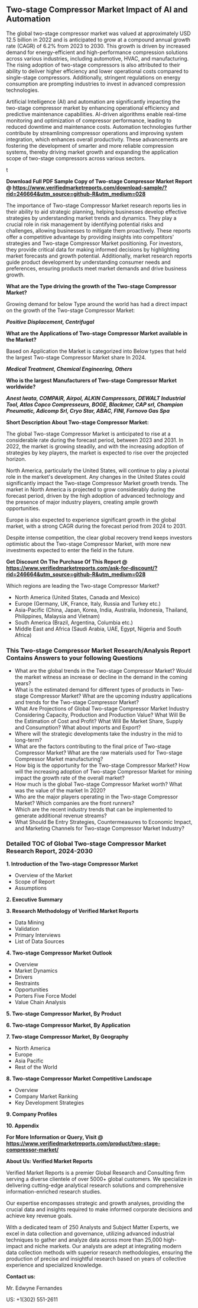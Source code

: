 <h2>Two-stage Compressor Market Impact of AI and Automation</h2><p>The global two-stage compressor market was valued at approximately USD 12.5 billion in 2022 and is anticipated to grow at a compound annual growth rate (CAGR) of 6.2% from 2023 to 2030. This growth is driven by increased demand for energy-efficient and high-performance compression solutions across various industries, including automotive, HVAC, and manufacturing. The rising adoption of two-stage compressors is also attributed to their ability to deliver higher efficiency and lower operational costs compared to single-stage compressors. Additionally, stringent regulations on energy consumption are prompting industries to invest in advanced compression technologies.</p><p>Artificial Intelligence (AI) and automation are significantly impacting the two-stage compressor market by enhancing operational efficiency and predictive maintenance capabilities. AI-driven algorithms enable real-time monitoring and optimization of compressor performance, leading to reduced downtime and maintenance costs. Automation technologies further contribute by streamlining compressor operations and improving system integration, which enhances overall productivity. These advancements are fostering the development of smarter and more reliable compression systems, thereby driving market growth and expanding the application scope of two-stage compressors across various sectors.</p>t</p><p id="" class=""><strong>Download Full PDF Sample Copy of Two-stage Compressor Market Report @ <a href="https://www.verifiedmarketreports.com/download-sample/?rid=246664&utm_source=github-R&utm_medium=028" target="_blank">https://www.verifiedmarketreports.com/download-sample/?rid=246664&utm_source=github-R&utm_medium=028</a></strong></p><p>The importance of&nbsp;Two-stage Compressor Market research reports lies in their ability to aid strategic planning, helping businesses develop effective strategies by understanding market trends and dynamics. They play a crucial role in risk management by identifying potential risks and challenges, allowing businesses to mitigate them proactively. These reports offer a competitive advantage by providing insights into competitors' strategies and Two-stage Compressor Market positioning. For investors, they provide critical data for making informed decisions by highlighting market forecasts and growth potential. Additionally, market research reports guide product development by understanding consumer needs and preferences, ensuring products meet market demands and drive business growth.</p><p><strong>What are the&nbsp;Type driving the growth of the Two-stage Compressor Market?</strong></p><p id="" class="">Growing demand for below Type around the world has had a direct impact on the growth of the Two-stage Compressor Market:</p><em><strong>Positive Displacement, Centrifugal</strong></em></p><strong>What are the&nbsp;Applications&nbsp;of Two-stage Compressor Market available in the Market?</strong></p><p id="" class="">Based on Application the Market is categorized into Below types that held the largest Two-stage Compressor Market share In 2024.</p><em><strong>Medical Treatment, Chemical Engineering, Others</strong></em></p><strong>Who is the largest Manufacturers of Two-stage Compressor Market worldwide?</strong></p><p><em><strong>Anest lwata, COMPAIR, Airpol, ALKIN Compressors, DEWALT Industrial Tool, Atlas Copco Compresseurs, BOGE, Blackmer, CAP srl, Champion Pneumatic, Adicomp Srl, Cryo Star, ABAC, FINI, Fornovo Gas Spa</strong></em></p><p id="" class=""><strong>Short Description About Two-stage Compressor Market:</strong></p><p>The global Two-stage Compressor Market is anticipated to rise at a considerable rate during the forecast period, between 2023 and 2031. In 2022, the market is growing steadily, and with the increasing adoption of strategies by key players, the market is expected to rise over the projected horizon.</p><p>North America, particularly the United States, will continue to play a pivotal role in the market's development. Any changes in the United States could significantly impact the Two-stage Compressor Market growth trends. The market in North America is projected to grow considerably during the forecast period, driven by the high adoption of advanced technology and the presence of major industry players, creating ample growth opportunities.</p><p>Europe is also expected to experience significant growth in the global market, with a strong CAGR during the forecast period from 2024 to 2031.</p><p>Despite intense competition, the clear global recovery trend keeps investors optimistic about the Two-stage Compressor Market, with more new investments expected to enter the field in the future.</p><p id="" class=""><strong>Get Discount On The Purchase Of This Report @ <a href="https://www.verifiedmarketreports.com/ask-for-discount/?rid=246664&utm_source=github-R&utm_medium=028" target="_blank">https://www.verifiedmarketreports.com/ask-for-discount/?rid=246664&utm_source=github-R&utm_medium=028</a></strong></p>Which regions are leading the Two-stage Compressor Market?</p><ul><li>North America (United States, Canada and Mexico)</li><li>Europe (Germany, UK, France, Italy, Russia and Turkey etc.)</li><li>Asia-Pacific (China, Japan, Korea, India, Australia, Indonesia, Thailand, Philippines, Malaysia and Vietnam)</li><li>South America (Brazil, Argentina, Columbia etc.)</li><li>Middle East and Africa (Saudi Arabia, UAE, Egypt, Nigeria and South Africa)</li></ul><h3 id="" class="">This Two-stage Compressor Market Research/Analysis Report Contains Answers to your following Questions</h3><ul><li>What are the global trends in the Two-stage Compressor Market? Would the market witness an increase or decline in the demand in the coming years?</li><li>What is the estimated demand for different types of products in Two-stage Compressor Market? What are the upcoming industry applications and trends for the Two-stage Compressor Market?</li><li>What Are Projections of Global Two-stage Compressor Market Industry Considering Capacity, Production and Production Value? What Will Be the Estimation of Cost and Profit? What Will Be Market Share, Supply and Consumption? What about imports and Export?</li><li>Where will the strategic developments take the industry in the mid to long-term?</li><li>What are the factors contributing to the final price of Two-stage Compressor Market? What are the raw materials used for Two-stage Compressor Market manufacturing?</li><li>How big is the opportunity for the Two-stage Compressor Market? How will the increasing adoption of Two-stage Compressor Market for mining impact the growth rate of the overall market?</li><li>How much is the global Two-stage Compressor Market worth? What was the value of the market In 2020?</li><li>Who are the major players operating in the Two-stage Compressor Market? Which companies are the front runners?</li><li>Which are the recent industry trends that can be implemented to generate additional revenue streams?</li><li>What Should Be Entry Strategies, Countermeasures to Economic Impact, and Marketing Channels for Two-stage Compressor Market Industry?</li></ul><h3 id="" class="">Detailed TOC of Global Two-stage Compressor Market Research Report, 2024-2030</h3><p id="" class=""><strong>1. Introduction of the Two-stage Compressor Market</strong></p><ul><li>Overview of the Market</li><li>Scope of Report</li><li>Assumptions</li></ul><p id="" class=""><strong>2. Executive Summary</strong></p><p id="" class=""><strong>3. Research Methodology of Verified Market Reports</strong></p><ul><li>Data Mining</li><li>Validation</li><li>Primary Interviews</li><li>List of Data Sources</li></ul><p id="" class=""><strong>4. Two-stage Compressor Market Outlook</strong></p><ul><li>Overview</li><li>Market Dynamics</li><li>Drivers</li><li>Restraints</li><li>Opportunities</li><li>Porters Five Force Model</li><li>Value Chain Analysis</li></ul><p id="" class=""><strong>5. Two-stage Compressor Market, By Product</strong></p><p id="" class=""><strong>6. Two-stage Compressor Market, By Application</strong></p><p id="" class=""><strong>7. Two-stage Compressor Market, By Geography</strong></p><ul><li>North America</li><li>Europe</li><li>Asia Pacific</li><li>Rest of the World</li></ul><p id="" class=""><strong>8. Two-stage Compressor Market Competitive Landscape</strong></p><ul><li>Overview</li><li>Company Market Ranking</li><li>Key Development Strategies</li></ul><p id="" class=""><strong>9. Company Profiles</strong></p><p id="" class=""><strong>10. Appendix</strong></p><p id="" class=""><strong>For More Information or Query, Visit @ <a href="https://www.verifiedmarketreports.com/product/two-stage-compressor-market/" target="_blank">https://www.verifiedmarketreports.com/product/two-stage-compressor-market/</a></strong></p><p id="" class=""><strong>About Us: Verified Market Reports</strong></p><p id="" class="">Verified Market Reports is a premier Global Research and Consulting firm serving a diverse clientele of over 5000+ global customers. We specialize in delivering cutting-edge analytical research solutions and comprehensive information-enriched research studies.</p><p id="" class="">Our expertise encompasses strategic and growth analyses, providing the crucial data and insights required to make informed corporate decisions and achieve key revenue goals.</p><p id="" class="">With a dedicated team of 250 Analysts and Subject Matter Experts, we excel in data collection and governance, utilizing advanced industrial techniques to gather and analyze data across more than 25,000 high-impact and niche markets. Our analysts are adept at integrating modern data collection methods with superior research methodologies, ensuring the production of precise and insightful research based on years of collective experience and specialized knowledge.</p><p id="" class=""><strong>Contact us:</strong></p><p id="" class="">Mr. Edwyne Fernandes</p><p id="" class="">US: +1(302) 551-2611</p>